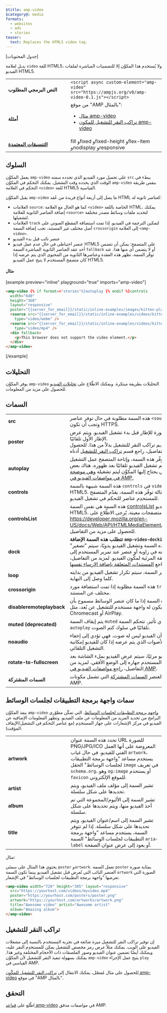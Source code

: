```yaml
---
$title: amp-video
$category@: media
formats:
  - websites
  - ads
  - stories
teaser:
  text: Replaces the HTML5 video tag.
---
```




<!--
       Copyright 2016 The AMP HTML Authors. All Rights Reserved.

       Licensed under the Apache License, Version 2.0 (the "License");
     you may not use this file except in compliance with the License.
     You may obtain a copy of the License at

     http://www.apache.org/licenses/LICENSE-2.0

     Unless required by applicable law or agreed to in writing, software
     distributed under the License is distributed on an "AS-IS" BASIS,
     WITHOUT WARRANTIES OR CONDITIONS OF ANY KIND, either express or implied.
     See the License for the specific language governing permissions and
     limitations under the License.
-->



[جدول المحتويات]

بديل لعلامة `video` للغة HTML5، ولا يُستخدم هذا المكوِّن إلا للتضمينات المباشرة لملفات الفيديو HTML5.

<table>
  <tr>
    <td width="40%"><strong>النص البرمجي المطلوب</strong></td>
    <td><code>&lt;script async custom-element="amp-video" src="https://ampjs.org/v0/amp-video-0.1.js"&gt;&lt;/script&gt;</code></td>
  </tr>
  <tr>
    <td width="40%"><strong>أمثلة</strong></td>
    <td>من موقع "AMP بالمثال":<ul>
      <li><a href="https://ampbyexample.com/components/amp-video/">مثال amp-video</a></li>
      <li><a href="https://ampbyexample.com/advanced/click-to-play_overlay_for_amp-video/">تراكب النقر للتشغيل للمكون amp-video</a></li></ul></td>
    </tr>
    <tr>
      <td class="col-fourty"><strong><a href="../../../documentation/guides-and-tutorials/develop/style_and_layout/control_layout.md">التنسيقات المعتمدة</a></strong></td>
      <td>fill وfixed وfixed-height وflex-item وnodisplay وresponsive</td>
    </tr>
  </table>

## السلوك <a name="behavior"></a>

يعمل المكوِّن `amp-video` على تحميل مورد الفيديو الذي تحدده سمته `src` ببطء في الوقت الذي يحدده وقت التشغيل. يمكنك التحكم في المكوِّن `amp-video` بنفس طريقة التحكم في العلامة `<video>` للغة HTML5 القياسية.

يقبل المكوِّن `amp-video` ما يصل إلى أربعة أنواع فريدة من عُقد HTML كعناصر ثانوية له:

* العلامات `source`: كما هو الحال مع العلامة `<video>` الخاصة باللغة HTML، يمكنك إضافة العناصر الثانوية للعلامة `<source>` لتحديد ملفات وسائط مصدر مختلفة لتشغيلها.
* العلامات `track` لتمكين الترجمة في الفيديو. إذا تمت استضافة المقطع الصوتي على أصل مختلف غير المستند، تجب إضافة السمة `crossorigin` إلى العلامة `<amp-video>`.
* عنصر نائب قبل بدء الفيديو
* عنصر احتياطي في حال عدم عمل فيديو HTML5 على المتصفح: يمكن أن تتضمن أحد عقد العناصر الثانوية المباشرة السمة `fallback` أو لا يتضمن أي منها هذا. عند توفّر السمة، تظهر هذه العقدة وعناصرها الثانوية من المحتوى الذي يتم عرضه إذا كان متصفح المستخدم لا يتيح عمل الفيديو HTML5.

#### مثال <a name="example"></a>

[example preview="inline" playground="true" imports="amp-video"]
```html
<amp-video {% if format=='stories'%}autoplay {% endif %}controls
  width="640"
  height="360"
  layout="responsive"
  poster="{{server_for_email}}/static/inline-examples/images/kitten-playing.png">
  <source src="{{server_for_email}}/static/inline-examples/videos/kitten-playing.webm"
    type="video/webm" />
  <source src="{{server_for_email}}/static/inline-examples/videos/kitten-playing.mp4"
    type="video/mp4" />
  <div fallback>
    <p>This browser does not support the video element.</p>
  </div>
</amp-video>
```
[/example]

## التحليلات <a name="analytics"></a>

يوفر المكوِّن `amp-video` التحليلات بطريقة مبتكرة. ويمكنك الاطّلاع على [تحليلات الفيديو](https://github.com/ampproject/amphtml/blob/main/extensions/amp-analytics/amp-video-analytics.md) للحصول على مزيد من المعلومات.

## السمات <a name="attributes"></a>

<table>
  <tr>
    <td width="40%"><strong>src</strong></td>
    <td>هذه السمة مطلوبة في حال توفر عناصر <code>&lt;source&gt;</code> الثانوية. وتجب أن تكون HTTPS.</td>
  </tr>
  <tr>
    <td width="40%"><strong>poster</strong></td>
    <td>يتم عرض صورة للإطار قبل بدء تشغيل الفيديو. ويتم عرض الإطار الأول تلقائيًا.
      <br>
      أو يمكنك تقديم تراكب النقر للتشغيل بدلاً من هذا. للحصول على التفاصيل، راجع قسم <a href="#click-to-play-overlay">تراكب النقر للتشغيل</a> أدناه.</td>
  </tr>
  <tr>
    <td width="40%"><strong>autoplay</strong></td>
    <td>في حال توفّر هذه السمة، وإتاحة المتصفح عمل التشغيل التلقائي، سيتم تشغيل الفيديو تلقائيًا بعد ظهوره. هناك بعض الشروط التي يحتاج إليها المكوِّن ليتم تشغيله <a href="https://github.com/ampproject/amphtml/blob/main/docs/spec/amp-video-interface.md#autoplay">وهي موضحة في مواصفات الفيديو في AMP.</a></td>
  </tr>
  <tr>
    <td width="40%"><strong>controls</strong></td>
    <td>هذه السمة شبيهة بالسمة <code>controls</code> في <code>video</code> للغة HTML5. في حالة توفّر هذه السمة، يقدّم المتصفح للمستخدِم عناصر للتحكم في تشغيل الفيديو.</td>
  </tr>
  <tr>
    <td width="40%"><strong>controlsList</strong></td>
    <td>هذه السمة هي نفس السمة <a href="https://developer.mozilla.org/en-US/docs/Web/API/HTMLMediaElement/controlsList">controlsList</a> لعنصر الفيديو HTML5. ولا تتيحها إلا متصفحات معينة. يُرجى الاطّلاع على <a href="https://developer.mozilla.org/en-US/docs/Web/API/HTMLMediaElement/controlsList">https://developer.mozilla.org/en-US/docs/Web/API/HTMLMediaElement/controlsList</a> للحصول على مزيد من التفاصيل.</td>
  </tr>
  <tr>
    <td width="40%"><strong>dock</strong></td>
    <td><strong>تتطلب هذه السمة الإضافة <code>amp-video-docking</code>.</strong> في حال توفّر هذه السمة وتشغيل الفيديو يدويًا، سيتم "تصغير" الفيديو وتثبيته في زاوية أو عنصر عند تمرير المستخدم إلى خارج المنطقة المرئية لمكّوِن الفيديو.
      لمزيد من التفاصيل، راجع <a href="amp-video-docking.md">المستندات المتعلقة بإضافة الإرساء نفسها</a>.</td>
  </tr>
  <tr>
    <td width="40%"><strong>loop</strong></td>
    <td>في حال توفّر السمة، سيتم تكرار تشغيل الفيديو من بدايته كلما وصل إلى النهاية.</td>
  </tr>
  <tr>
    <td width="40%"><strong>crossorigin</strong></td>
    <td>هذه السمة مطلوبة إذا تمت استضافة مورد <code>track</code> على أصل مختلف عن المستند.</td>
  </tr>
  <tr>
    <td width="40%"><strong>disableremoteplayback</strong></td>
    <td>تحدد هذه السمة إذا ما كان عنصر الوسائط مسموح بأن يكون له واجهة مستخدم للتشغيل عن بُعد، مثل Chromecast أو AirPlay.</td>
  </tr>
  <tr>
    <td width="40%"><strong>muted (deprecated)</strong></td>
    <td>يتم إيقاف السمة <code>muted</code> ولن يعد لها أي تأثير. تتحكم السمة <code>autoplay</code> تلقائيًا في سلوك كتم الصوت.</td>
  </tr>
  <tr>
    <td width="40%"><strong>noaudio</strong></td>
    <td>توضح السمة أن الفيديو ليس له صوت. فهي تؤدي إلى إخفاء رمز معادلة الأصوات الذي يتم عرضه إذا كان للفيديو إمكانية التشغيل التلقائي.</td>
  </tr>
  <tr>
    <td width="40%"><strong>rotate-to-fullscreen</strong></td>
    <td>إذا كان الفيديو مرئيًا، سيتم عرض الفيديو بملء الشاشة بعد تدوير المستخدم جهازه إلى الوضع الأفقي. لمزيد من التفاصيل، <a href="https://github.com/ampproject/amphtml/blob/main/docs/spec/amp-video-interface.md#rotate-to-fullscreen">راجع مواصفات الفيديو في AMP</a>.</td>
  </tr>
  <tr>
    <td width="40%"><strong>السمات المشتركة</strong></td>
    <td>يتضمن هذا العنصر <a href="../../../documentation/guides-and-tutorials/learn/common_attributes.md">السمات المشتركة</a> التي تشمل مكونات AMP.</td>
  </tr>
</table>


## سمات واجهة برمجة التطبيقات لجلسات الوسائط <a name="media-session-api-attributes"></a>

ينفذ المكوِّن `amp-video` [واجهة برمجة التطبيقات لجلسات الوسائط](https://developers.google.com/web/updates/2017/02/media-session)، التي تمكّن مطوّري البرامج من تحديد المزيد من المعلومات عن ملف الفيديو. وتظهر المعلومات الإضافية عن الفيديو في مركز الإشعارات على جهاز المستخدِم (مع عناصر التحكم في التشغيل/الإيقاف المؤقت).

<table>
  <tr>
    <td width="40%"><strong>artwork</strong></td>
    <td>تحدد هذه السمة عنوان URL للصورة PNG/JPG/ICO المعروضة على أنها العمل الفني للفيديو. في حال غياب <code>artwork</code>، يستخدم مساعد "واجهة برمجة التطبيقات لجلسات الوسائط" الحقل <code>image</code> في تعريف <code>schema.org</code>، وهو <code>og:image</code> أو يستخدم <code>favicon</code> للموقع الإلكتروني.</td>
  </tr>
  <tr>
    <td width="40%"><strong>artist</strong></td>
    <td>تشير السمة إلى مؤلف ملف الفيديو، ويتم تحديدها على شكل سلسلة.</td>
  </tr>
  <tr>
    <td width="40%"><strong>album</strong></td>
    <td>تشير السمة إلى الألبوم/المجموعة التي تم أخذ الفيديو منها، ويتم تحديدها على شكل سلسلة.</td>
  </tr>
  <tr>
    <td width="40%"><strong>title</strong></td>
    <td>تشير السمة إلى اسم/عنوان الفيديو، ويتم تحديدها على شكل سلسلة. إذا لم تتوفر السمة، يستخدم مساعد "واجهة برمجة التطبيقات لجلسات الوسائط" السمة <code>aria-label</code> أو يعود إلى عرض عنوان الصفحة.</td>
  </tr>
</table>


مثال:

يحتوي هذا المثال على سمتَي `poster` و`artwork`. تعمل السمة `poster` بمثابة صورة العنصر النائب التي تُعرض قبل تشغيل الفيديو بينما تكون السمة `artwork` الصورة التي تعرضها "واجهة برمجة التطبيقات لجلسات الوسائط" في الإشعار.

```html
<amp-video width="720" height="305" layout="responsive"
  src="https://yourhost.com/videos/myvideo.mp4"
  poster="https://yourhost.com/posters/poster.png"
  artwork="https://yourhost.com/artworks/artwork.png"
  title="Awesome video" artist="Awesome artist"
  album="Amazing album">
</amp-video>
```

## تراكب النقر للتشغيل <a name="click-to-play-overlay"></a>

إن توفير تراكب النقر للتشغيل ميزة شائعة في تجربة المستخدم بالنسبة إلى مشغلات الفيديو على الويب.  يمكنك مثلاً عرض رمز مخصص للتشغيل يمكن للمستخدِم النقر عليه، ويمكنك أيضًا تضمين عنوان الفيديو وصور الملصقات ذات الأحجام المختلفة وغير هذا.  يمكنك بسهولة تنفيذ النقر للتشغيل لأن المكوِّن `amp-video` يتيح عمل الإجراء `play` القياسي في AMP.

للحصول على مثال مُفصّل، يمكنك الانتقال إلى [تراكب النقر للتشغيل للمكّوِن amp-video](https://ampbyexample.com/advanced/click-to-play_overlay_for_amp-video/) في موقع "AMP بالمثال".

## التحقق <a name="validation"></a>

اطّلع على [قواعد amp-video](https://github.com/ampproject/amphtml/blob/main/validator/validator-main.protoascii) في مواصفات مدقق AMP.
